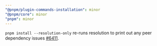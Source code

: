 ```yaml
---
"@pnpm/plugin-commands-installation": minor
"@pnpm/core": minor
"pnpm": minor
---
```


`pnpm install --resolution-only` re-runs resolution to print out any peer dependency issues [#6411](https://github.com/pnpm/pnpm/pull/6411).
